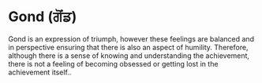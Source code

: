 # Gond (ਗੋਂਡ)

Gond is an expression of triumph, however these feelings are balanced and in perspective ensuring that there is also an aspect of humility. Therefore, although there is a sense of knowing and understanding the achievement, there is not a feeling of becoming obsessed or getting lost in the achievement itself..